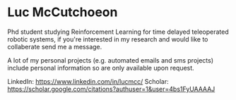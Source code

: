# Luc McCutchoeon

Phd student studying Reinforcement Learning for time delayed teleoperated robotic systems,
if you're interested in my research and would like to collaberate send me a message.

A lot of my personal projects (e.g. automated emails and sms projects) include personal information so are only available upon request.

LinkedIn: https://www.linkedin.com/in/lucmcc/
Scholar: https://scholar.google.com/citations?authuser=1&user=4bs1FyUAAAAJ

<!---
LucMc/LucMc is a ✨ special ✨ repository because its `README.md` (this file) appears on your GitHub profile.
You can click the Preview link to take a look at your changes.
--->
